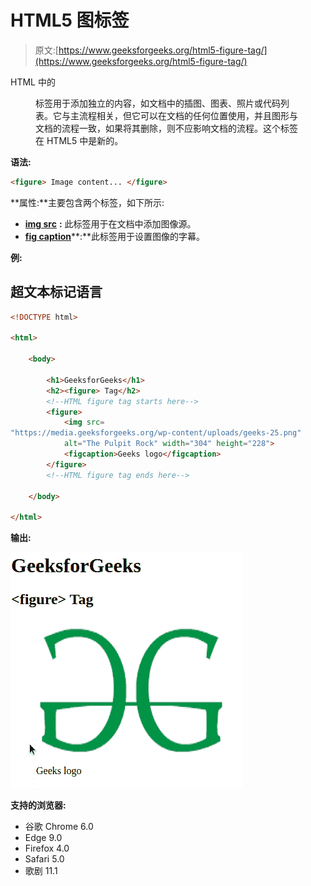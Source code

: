 # HTML5 图标签

> 原文:[https://www.geeksforgeeks.org/html5-figure-tag/](https://www.geeksforgeeks.org/html5-figure-tag/)

HTML 中的

<figure>标签用于添加独立的内容，如文档中的插图、图表、照片或代码列表。它与主流程相关，但它可以在文档的任何位置使用，并且图形与文档的流程一致，如果将其删除，则不应影响文档的流程。这个标签在 HTML5 中是新的。
</figure>

**语法:**

```html
<figure> Image content... </figure>
```

**属性:**主要包含两个标签，如下所示:

*   [**img src**](https://www.geeksforgeeks.org/html-img-src-attribute/) **:** 此标签用于在文档中添加图像源。
*   [**fig caption**](https://www.geeksforgeeks.org/html5-figcaption-tag/)**:**此标签用于设置图像的字幕。

**例:**

## 超文本标记语言

```html
<!DOCTYPE html>

<html>

    <body>

        <h1>GeeksforGeeks</h1>
        <h2><figure> Tag</h2>
        <!--HTML figure tag starts here-->
        <figure>
            <img src=
"https://media.geeksforgeeks.org/wp-content/uploads/geeks-25.png"
            alt="The Pulpit Rock" width="304" height="228">
            <figcaption>Geeks logo</figcaption>
        </figure>
        <!--HTML figure tag ends here-->

    </body>

</html>                   
```

**输出:**

![](img/930f1c5b2d63c9f78e9e4afd082f1885.png)

**支持的浏览器:**

*   谷歌 Chrome 6.0
*   Edge 9.0
*   Firefox 4.0
*   Safari 5.0
*   歌剧 11.1
